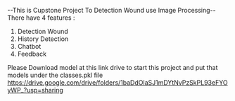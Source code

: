--This is Cupstone Project To Detection Wound use Image Processing--
There have 4 features :
1. Detection Wound
2. History Detection
3. Chatbot
4. Feedback

   
Please Download model at this link drive to start this project and put that models under the classes.pkl file
https://drive.google.com/drive/folders/1baDdOlaSJ1mDYtNvPzSkPL93eFYOyWP_?usp=sharing
